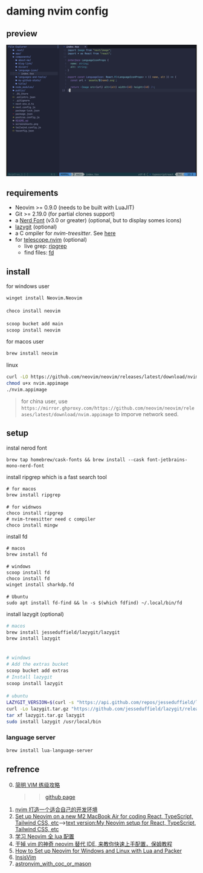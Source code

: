 # daming nvim config

## preview

![neovim](../../nvim-screenshot.png)

## requirements

- Neovim >= 0.9.0 (needs to be built with LuaJIT)
- Git >= 2.19.0 (for partial clones support)
- a [Nerd Font](https://www.nerdfonts.com/) (v3.0 or greater) (optional, but to display somes icons)
- [lazygit](https://github.com/jesseduffield/lazygit) (optional)
- a C ompiler for _nvim-treesitter_. See [here](https://github.com/nvim-treesitter/nvim-treesitter#requirements)
- for [telescope.nvim](https://github.com/nvim-telescope/telescope.nvim) (optional)
  - live grep: [ripgrep](https://github.com/BurntSushi/ripgrep)
  - find files: [fd](https://github.com/sharkdp/fd)

## install

for windows user

```bash
winget install Neovim.Neovim

choco install neovim

scoop bucket add main
scoop install neovim
```

for macos user

```bash
brew install neovim
```

linux

```bash
curl -LO https://github.com/neovim/neovim/releases/latest/download/nvim.appimage
chmod u+x nvim.appimage
./nvim.appimage
```

> for china user, use `https://mirror.ghproxy.com/https://github.com/neovim/neovim/releases/latest/download/nvim.appimage` to imporve network seed.

## setup

instal nerod font

```shell
brew tap homebrew/cask-fonts && brew install --cask font-jetbrains-mono-nerd-font
```

install ripgrep which is a fast search tool

```shell
# for macos
brew install ripgrep

# for widnwos
choco install ripgrep
# nvim-treesitter need c compiler
choco install mingw
```

install fd

```shell
# macos
brew install fd

# windows
scoop install fd
choco install fd
winget install sharkdp.fd

# Ubuntu
sudo apt install fd-find && ln -s $(which fdfind) ~/.local/bin/fd
```

install lazygit (optional)

```bash
# macos
brew install jesseduffield/lazygit/lazygit
brew install lazygit


# windows
# Add the extras bucket
scoop bucket add extras
# Install lazygit
scoop install lazygit

# ubuntu
LAZYGIT_VERSION=$(curl -s "https://api.github.com/repos/jesseduffield/lazygit/releases/latest" | grep -Po '"tag_name": "v\K[^"]*')
curl -Lo lazygit.tar.gz "https://github.com/jesseduffield/lazygit/releases/latest/download/lazygit_${LAZYGIT_VERSION}_Linux_x86_64.tar.gz"
tar xf lazygit.tar.gz lazygit
sudo install lazygit /usr/local/bin
```

### language server

```bash
brew install lua-language-server
```

## refrence

0. [简明 VIM 练级攻略](https://coolshell.cn/articles/5426.html)
   > > [github page](http://xstarcd.github.io/wiki/vim/vim_simple.html)
1. [nvim 打造一个适合自己的开发环境](https://learnku.com/articles/68258?order_by=vote_count&)
2. [Set up Neovim on a new M2 MacBook Air for coding React, TypeScript, Tailwind CSS, etc](https://www.youtube.com/watch?v=ajmK0ZNcM4Q)-->[text version:My Neovim setup for React, TypeScript, Tailwind CSS, etc](https://dev.to/craftzdog/my-neovim-setup-for-react-typescript-tailwind-css-etc-58fb)
3. [学习 Neovim 全 lua 配置](https://zhuanlan.zhihu.com/p/571617696)
4. [干掉 vim 的神奇 neovim 替代 IDE, 来教你快速上手配置，保姆教程](https://learnku.com/articles/75829)
5. [How to Set up Neovim for Windows and Linux with Lua and Packer](https://dev.to/slydragonn/how-to-set-up-neovim-for-windows-and-linux-with-lua-and-packer-2391)
6. [InsisVim](https://github.com/nshen/InsisVim)
7. [astronvim_with_coc_or_mason](https://github.com/chaozwn/astronvim_with_coc_or_mason)
